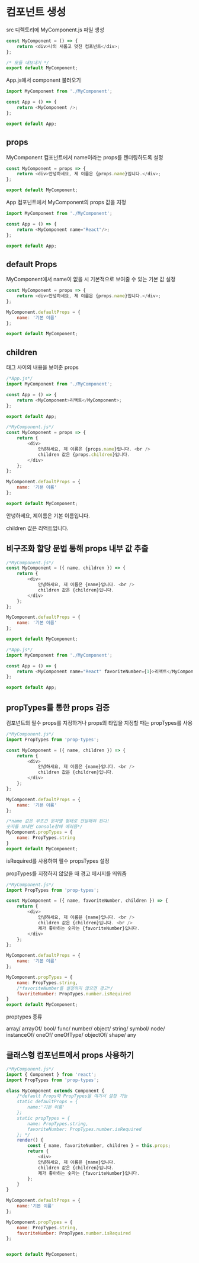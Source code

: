 # 컴포넌트 생성

src 디렉토리에 MyComponent.js 파일 생성

```js
const MyComponent = () => {
    return <div>나의 새롭고 멋진 컴포넌트</div>;
};

/* 모듈 내보내기 */
export default MyComponent;
```



App.js에서 component 불러오기

```js
import MyComponent from './MyComponent';

const App = () => {
    return <MyComponent />;
};

export default App;
```



## props

MyComponent 컴포넌트에서 name이라는 props를 렌더링하도록 설정

```js
const MyComponent = props => {
    return <div>안녕하세요, 제 이름은 {props.name}입니다.</div>;
};

export default MyComponent;
```



App 컴포넌트에서 MyComponent의 props 값을 지정

```js
import MyComponent from './MyComponent';

const App = () => {
    return <MyComponent name="React"/>;
};

export default App;
```



## default Props

MyComponent에서 name이 없을 시 기본적으로 보여줄 수 있는 기본 값 설정

```js
const MyComponent = props => {
    return <div>안녕하세요, 제 이름은 {props.name}입니다.</div>;
};

MyComponent.defaultProps = {
    name: '기본 이름'
};

export default MyComponent;
```



## children

태그 사이의 내용을 보여준 props

```js
/*App.js*/
import MyComponent from './MyComponent';

const App = () => {
    return <MyComponent>리액트</MyComponent>;
};

export default App;
```



```js
/*MyComponent.js*/
const MyComponent = props => {
    return {
        <div>
        	안녕하세요, 제 이름은 {props.name}입니다. <br />
            children 값은 {props.children}입니다.
        </div>
    };
};

MyComponent.defaultProps = {
    name: '기본 이름'
};

export default MyComponent;
```

안녕하세요, 제이름은 기본 이름입니다.

children 값은 리액트입니다.



## 비구조화 할당 문법 통해 props 내부 값 추출

```js
/*MyComponent.js*/
const MyComponent = ({ name, children }) => {
    return {
        <div>
        	안녕하세요, 제 이름은 {name}입니다. <br />
            children 값은 {children}입니다.
        </div>
    };
};

MyComponent.defaultProps = {
    name: '기본 이름'
};

export default MyComponent;
```



```js
/*App.js*/
import MyComponent from './MyComponent';

const App = () => {
    return <MyComponent name="React" favoriteNumber={1}>리액트</MyComponent>;
};

export default App;
```



## propTypes를 통한 props 검증

컴포넌트의 필수 props를 지정하거나 props의 타입을 지정할 때는 propTypes를 사용

```js
/*MyComponent.js*/
import PropTypes from 'prop-types';

const MyComponent = ({ name, children }) => {
    return {
        <div>
        	안녕하세요, 제 이름은 {name}입니다. <br />
            children 값은 {children}입니다.
        </div>
    };
};

MyComponent.defaultProps = {
    name: '기본 이름'
};

/*name 값은 무조건 문자열 형태로 전달해야 된다!
숫자를 보내면 console창에 에러뜸*/
MyComponent.propTypes = {
    name: PropTypes.string
}
export default MyComponent;
```



isRequired를 사용하여 필수 propsTypes 설정

propTypes를 지정하지 않았을 때 경고 메시지를 띄워줌

```js
/*MyComponent.js*/
import PropTypes from 'prop-types';

const MyComponent = ({ name, favoriteNumber, children }) => {
    return {
        <div>
        	안녕하세요, 제 이름은 {name}입니다. <br />
            children 값은 {children}입니다. <br />
            제가 좋아하는 숫자는 {favoriteNumber}입니다.
        </div>
    };
};

MyComponent.defaultProps = {
    name: '기본 이름'
};

MyComponent.propTypes = {
    name: PropTypes.string,
    /*favoriteNumber를 설정하지 않으면 경고*/
    favoriteNumber: PropTypes.number.isRequired
}
export default MyComponent;
```



proptypes 종류

array/ arrayOf/ bool/ func/ number/ object/ string/ symbol/ node/ instanceOf/ oneOf/ oneOfType/ objectOf/ shape/ any



## 클래스형 컴포넌트에서 props 사용하기

```js
/*MyComponent.js*/
import { Component } from 'react';
import PropTypes from 'prop-types';

class MyComponent extends Component {
    /*default Props와 PropTypes을 여기서 설정 가능
    static defaultProps = {
        name:'기본 이름'
    };
    static propTypes = {
        name: PropTypes.string,
        favoriteNumber: PropTypes.number.isRequired
    }; */
    render() {
        const { name, favoriteNumber, children } = this.props;
        return {
            <div>
            안녕하세요, 제 이름은 {name}입니다.
            children 값은 {children}입니다.
            제가 좋아하는 숫자는 {favoriteNumber}입니다.
        };
    }
}

MyComponent.defaultProps = {
    name:'기본 이름'
};

MyComponent.propTypes = {
    name: PropTypes.string,
    favoriteNumber: PropTypes.number.isRequired
};


export default MyComponent;
```

